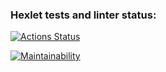 ### Hexlet tests and linter status:
[![Actions Status](https://github.com/phenixBolseChemTree/frontend-project-11/workflows/hexlet-check/badge.svg)](https://github.com/phenixBolseChemTree/frontend-project-11/actions)

[![Maintainability](https://api.codeclimate.com/v1/badges/4cc10df4df67bb53a882/maintainability)](https://codeclimate.com/github/phenixBolseChemTree/frontend-project-11/maintainability)